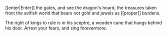
[[enter|Enter]] the gates, and see the dragon's hoard,
the treasures taken from the selfish world
that bears not gold and jewels as [[proper]] burdens.

The right of kings to rule is in his sceptre,
a wooden cane that hangs behind his door.
Arrest your fears, and sing forevermore.